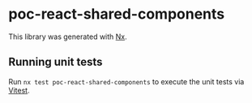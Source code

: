 # poc-react-shared-components

This library was generated with [Nx](https://nx.dev).

## Running unit tests

Run `nx test poc-react-shared-components` to execute the unit tests via [Vitest](https://vitest.dev/).
